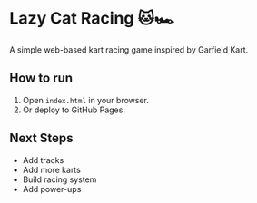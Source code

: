 # Lazy Cat Racing 🐱🏎️

A simple web-based kart racing game inspired by Garfield Kart.

## How to run

1. Open `index.html` in your browser.
2. Or deploy to GitHub Pages.

## Next Steps

- Add tracks
- Add more karts
- Build racing system
- Add power-ups
